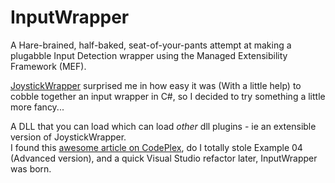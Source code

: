 # InputWrapper
A Hare-brained, half-baked, seat-of-your-pants attempt at making a plugabble Input Detection wrapper using the Managed Extensibility Framework (MEF).

[JoystickWrapper](https://github.com/evilC/JoystickWrapper) surprised me in how easy it was (With a little help) to cobble together an input wrapper in C#, so I decided to try something a little more fancy...  

A DLL that you can load which can load *other* dll plugins - ie an extensible version of JoystickWrapper.  
I found this [awesome article on CodePlex](https://www.codeproject.com/Articles/376033/From-Zero-to-Proficient-with-MEF), do I totally stole Example 04 (Advanced version), and a quick Visual Studio refactor later, InputWrapper was born.  
